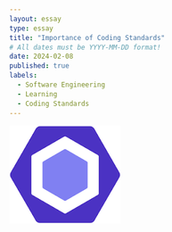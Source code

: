 ```yaml
---
layout: essay
type: essay
title: "Importance of Coding Standards"
# All dates must be YYYY-MM-DD format!
date: 2024-02-08
published: true
labels:
  - Software Engineering
  - Learning
  - Coding Standards
---
```


<img width="200px" class="rounded float-start pe-4" src="../img/eslint.png">


